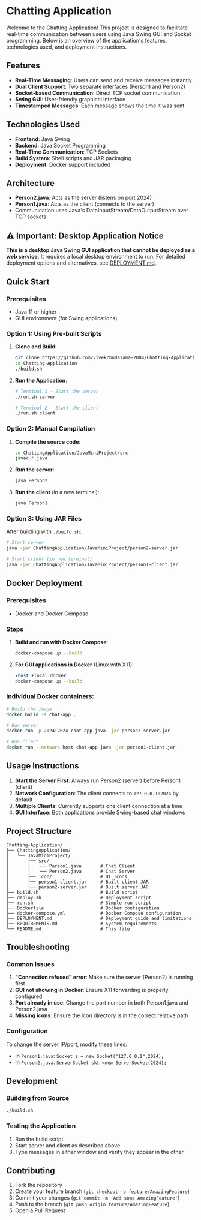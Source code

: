 # Chatting Application

Welcome to the Chatting Application! This project is designed to facilitate real-time communication between users using Java Swing GUI and Socket programming. Below is an overview of the application's features, technologies used, and deployment instructions.

## Features

- **Real-Time Messaging**: Users can send and receive messages instantly
- **Dual Client Support**: Two separate interfaces (Person1 and Person2)
- **Socket-based Communication**: Direct TCP socket communication
- **Swing GUI**: User-friendly graphical interface
- **Timestamped Messages**: Each message shows the time it was sent

## Technologies Used

- **Frontend**: Java Swing
- **Backend**: Java Socket Programming
- **Real-Time Communication**: TCP Sockets
- **Build System**: Shell scripts and JAR packaging
- **Deployment**: Docker support included

## Architecture

- **Person2.java**: Acts as the server (listens on port 2024)
- **Person1.java**: Acts as the client (connects to the server)
- Communication uses Java's DataInputStream/DataOutputStream over TCP sockets

## ⚠️ Important: Desktop Application Notice

**This is a desktop Java Swing GUI application that cannot be deployed as a web service.** It requires a local desktop environment to run. For detailed deployment options and alternatives, see [DEPLOYMENT.md](DEPLOYMENT.md).

## Quick Start

### Prerequisites
- Java 11 or higher
- GUI environment (for Swing applications)

### Option 1: Using Pre-built Scripts

1. **Clone and Build**:
   ```bash
   git clone https://github.com/vivekchudasama-2004/Chatting-Application.git
   cd Chatting-Application
   ./build.sh
   ```

2. **Run the Application**:
   ```bash
   # Terminal 1 - Start the server
   ./run.sh server
   
   # Terminal 2 - Start the client
   ./run.sh client
   ```

### Option 2: Manual Compilation

1. **Compile the source code**:
   ```bash
   cd ChattingApplication/JavaMiniProject/src
   javac *.java
   ```

2. **Run the server**:
   ```bash
   java Person2
   ```

3. **Run the client** (in a new terminal):
   ```bash
   java Person1
   ```

### Option 3: Using JAR Files

After building with `./build.sh`:

```bash
# Start server
java -jar ChattingApplication/JavaMiniProject/person2-server.jar

# Start client (in new terminal)
java -jar ChattingApplication/JavaMiniProject/person1-client.jar
```

## Docker Deployment

### Prerequisites
- Docker and Docker Compose

### Steps

1. **Build and run with Docker Compose**:
   ```bash
   docker-compose up --build
   ```

2. **For GUI applications in Docker** (Linux with X11):
   ```bash
   xhost +local:docker
   docker-compose up --build
   ```

### Individual Docker containers:

```bash
# Build the image
docker build -t chat-app .

# Run server
docker run -p 2024:2024 chat-app java -jar person2-server.jar

# Run client
docker run --network host chat-app java -jar person1-client.jar
```

## Usage Instructions

1. **Start the Server First**: Always run Person2 (server) before Person1 (client)
2. **Network Configuration**: The client connects to `127.0.0.1:2024` by default
3. **Multiple Clients**: Currently supports one client connection at a time
4. **GUI Interface**: Both applications provide Swing-based chat windows

## Project Structure

```
Chatting-Application/
├── ChattingApplication/
│   └── JavaMiniProject/
│       ├── src/
│       │   ├── Person1.java       # Chat Client
│       │   └── Person2.java       # Chat Server
│       ├── Icon/                  # UI Icons
│       ├── person1-client.jar     # Built client JAR
│       └── person2-server.jar     # Built server JAR
├── build.sh                       # Build script
├── deploy.sh                      # Deployment script
├── run.sh                         # Simple run script
├── Dockerfile                     # Docker configuration
├── docker-compose.yml             # Docker Compose configuration
├── DEPLOYMENT.md                  # Deployment guide and limitations
├── REQUIREMENTS.md                # System requirements
└── README.md                      # This file
```

## Troubleshooting

### Common Issues

1. **"Connection refused" error**: Make sure the server (Person2) is running first
2. **GUI not showing in Docker**: Ensure X11 forwarding is properly configured
3. **Port already in use**: Change the port number in both Person1.java and Person2.java
4. **Missing icons**: Ensure the Icon directory is in the correct relative path

### Configuration

To change the server IP/port, modify these lines:
- In `Person1.java`: `Socket s = new Socket("127.0.0.1",2024);`
- In `Person2.java`: `ServerSocket skt =new ServerSocket(2024);`

## Development

### Building from Source
```bash
./build.sh
```

### Testing the Application
1. Run the build script
2. Start server and client as described above
3. Type messages in either window and verify they appear in the other

## Contributing

1. Fork the repository
2. Create your feature branch (`git checkout -b feature/AmazingFeature`)
3. Commit your changes (`git commit -m 'Add some AmazingFeature'`)
4. Push to the branch (`git push origin feature/AmazingFeature`)
5. Open a Pull Request
   
